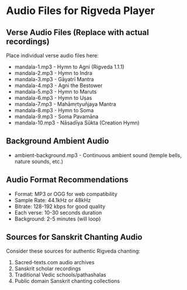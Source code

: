 # Audio Files for Rigveda Player

## Verse Audio Files (Replace with actual recordings)
Place individual verse audio files here:
- mandala-1.mp3 - Hymn to Agni (Rigveda 1.1.1)
- mandala-2.mp3 - Hymn to Indra
- mandala-3.mp3 - Gāyatrī Mantra
- mandala-4.mp3 - Agni the Bestower
- mandala-5.mp3 - Hymn to Maruts
- mandala-6.mp3 - Hymn to Uṣas
- mandala-7.mp3 - Mahāmṛtyuñjaya Mantra
- mandala-8.mp3 - Hymn to Soma
- mandala-9.mp3 - Soma Pavamāna
- mandala-10.mp3 - Nāsadīya Sūkta (Creation Hymn)

## Background Ambient Audio
- ambient-background.mp3 - Continuous ambient sound (temple bells, nature sounds, etc.)

## Audio Format Recommendations
- Format: MP3 or OGG for web compatibility
- Sample Rate: 44.1kHz or 48kHz
- Bitrate: 128-192 kbps for good quality
- Each verse: 10-30 seconds duration
- Background: 2-5 minutes (will loop)

## Sources for Sanskrit Chanting Audio
Consider these sources for authentic Rigveda chanting:
1. Sacred-texts.com audio archives
2. Sanskrit scholar recordings
3. Traditional Vedic schools/pathashalas
4. Public domain Sanskrit chanting collections
